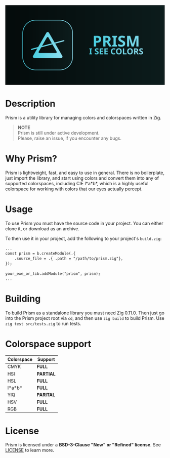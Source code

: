 <img src="common/assets/Prism_Banner.svg"/>

# Description

Prism is a utility library for managing colors and colorspaces written in Zig.  

> **NOTE**  
> Prism is still under active development.  
> Please, raise an issue, if you encounter any bugs.

# Why Prism?
Prism is lightweight, fast, and easy to use in general. There is no boilerplate, just import the library, and start using colors and convert them into any of supported colorspaces, including CIE l\*a\*b\*, which is a highly useful colorspace for working with colors that our eyes actually percept.

# Usage
To use Prism you must have the source code in your project. You can either clone it, or download as an archive.  

To then use it in your project, add the following to your project's `build.zig`:

```zig
...
const prism = b.createModule(.{
    .source_file = .{ .path = "/path/to/prism.zig"},
});

your_exe_or_lib.addModule("prism", prism);
...
```

# Building
To build Prism as a standalone library you must need Zig 0.11.0. Then just go into the Prism project root via `cd`, and then use `zig build` to build Prism. Use `zig test src/tests.zig` to run tests.

# Colorspace support
| Colorspace | Support     |
| ---------- | ----------- |
| CMYK       | **FULL**    |
| HSI        | **PARTIAL** |
| HSL        | **FULL**    |
| l\*a\*b\*  | **FULL**    |
| YIQ        | **PARITAL** |
| HSV        | **FULL**    |
| RGB        | **FULL**    |

# License
Prism is licensed under a **BSD-3-Clause "New" or "Refined" license**. See [LICENSE](LICENSE) to learn more.
